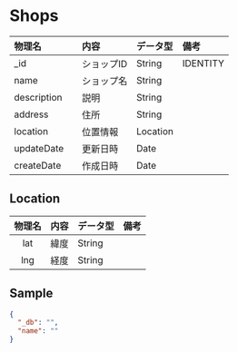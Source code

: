 # Shops
| 物理名      | 内容        |  データ型    | 備考         |
|:------------|:------------|:-------------|:-------------|
| _id         | ショップID  | String       |IDENTITY      |
| name        | ショップ名  | String       |              |
| description | 説明        | String       |              |
| address     | 住所        | String       |              |
| location    | 位置情報    | Location     |              |
| updateDate　| 更新日時    | Date         |              |
| createDate  | 作成日時    | Date         |              |

## Location
| 物理名      | 内容        | データ型     | 備考         |
|:-----------:|:------------|:-------------|:-------------|
| lat         | 緯度        | String       |              |
| lng         | 経度        | String       |              |


## Sample
```json
{
  "_db": "",
  "name": ""
}
```
